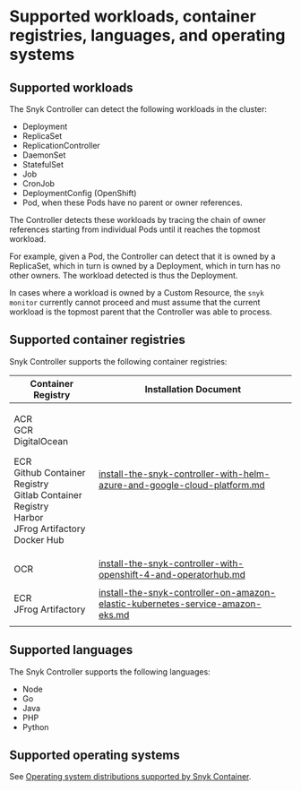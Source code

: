 # Supported workloads, container registries, languages, and operating systems

## Supported workloads

The Snyk Controller can detect the following workloads in the cluster:

* Deployment
* ReplicaSet
* ReplicationController
* DaemonSet
* StatefulSet
* Job
* CronJob
* DeploymentConfig (OpenShift)
* Pod, when these Pods have no parent or owner references.

The Controller detects these workloads by tracing the chain of owner references starting from individual Pods until it reaches the topmost workload.

For example, given a Pod, the Controller can detect that it is owned by a ReplicaSet, which in turn is owned by a Deployment, which in turn has no other owners. The workload detected is thus the Deployment.

In cases where a workload is owned by a Custom Resource, the `snyk monitor` currently cannot proceed and must assume that the current workload is the topmost parent that the Controller was able to process.

## Supported container registries

Snyk Controller supports the following container registries:

| Container Registry                                                                                                                                 | Installation Document                                                                                                                                                                                     |
| -------------------------------------------------------------------------------------------------------------------------------------------------- | --------------------------------------------------------------------------------------------------------------------------------------------------------------------------------------------------------- |
| <p>ACR<br>GCR<br>DigitalOcean</p><p>ECR<br>Github Container Registry<br>Gitlab Container Registry<br>Harbor<br>JFrog Artifactory<br>Docker Hub</p> | [install-the-snyk-controller-with-helm-azure-and-google-cloud-platform.md](../install-the-snyk-controller/install-the-snyk-controller-with-helm-azure-and-google-cloud-platform.md "mention")             |
| OCR                                                                                                                                                | [install-the-snyk-controller-with-openshift-4-and-operatorhub.md](../install-the-snyk-controller/install-the-snyk-controller-with-openshift-4-and-operatorhub.md "mention")                               |
| <p>ECR<br>JFrog Artifactory</p>                                                                                                                    | [install-the-snyk-controller-on-amazon-elastic-kubernetes-service-amazon-eks.md](../install-the-snyk-controller/install-the-snyk-controller-on-amazon-elastic-kubernetes-service-amazon-eks.md "mention") |

## Supported languages

The Snyk Controller supports the following languages:

* Node
* Go
* Java
* PHP
* Python

## Supported operating systems

See [Operating system distributions supported by Snyk Container](../../how-snyk-container-works/operating-system-distributions-supported-by-snyk-container.md).

